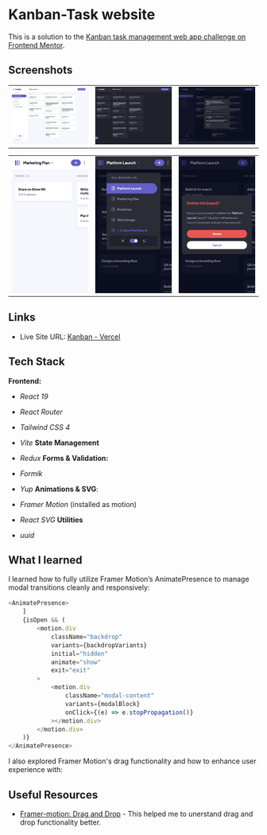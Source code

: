 # Kanban-Task website

This is a solution to the [Kanban task management web app challenge on Frontend Mentor](https://www.frontendmentor.io/challenges/kanban-task-management-web-app-wgQLt-HlbB).

## Screenshots

<table>
  <tr>
    <td><img src="./public/screenshots/desktop-light.png" width="400"/></td>
    <td><img src="./public/screenshots/desktop-dark.png" width="400"/></td>
    <td><img src="./public/screenshots/desktop-task.png" width="400"/></td>
  </tr>
	
</table>
<table>
	<tr> 
    <td><img src="./public/screenshots/mobile-light.png" width="200"/></td>
    <td><img src="./public/screenshots/mobile-dark.png" width="200"/></td>
    <td><img src="./public/screenshots/mobile-delete.png" width="200"/></td>
</tr>
</table>

## Links

-   Live Site URL: [Kanban - Vercel](https://portfolio-flax-pi-68.vercel.app/)

## Tech Stack

**Frontend:**

-   _React 19_
-   _React Router_

-   _Tailwind CSS 4_
-   _Vite_
    **State Management**
-   _Redux_
    **Forms & Validation:**
-   _Formik_
-   _Yup_
    **Animations & SVG**:
-   _Framer Motion_ (installed as motion)
-   _React SVG_
    **Utilities**
-   _uuid_

## What I learned

I learned how to fully utilize Framer Motion’s AnimatePresence to manage modal transitions cleanly and responsively:

```javascript
<AnimatePresence>
	]
	{isOpen && (
		<motion.div
			className="backdrop"
			variants={backdropVariants}
			initial="hidden"
			animate="show"
			exit="exit"
		>
			<motion.div
				className="modal-content"
				variants={modalBlock}
				onClick={(e) => e.stopPropagation()}
			></motion.div>
		</motion.div>
	)}
</AnimatePresence>
```

I also explored Framer Motion's drag functionality and how to enhance user experience with:

## Useful Resources

-   [Framer-motion: Drag and Drop](https://hohanga.medium.com/framer-motion-variants-and-drag-and-drop-b96f7620d339) - This helped me to unerstand drag and drop functionality better.
